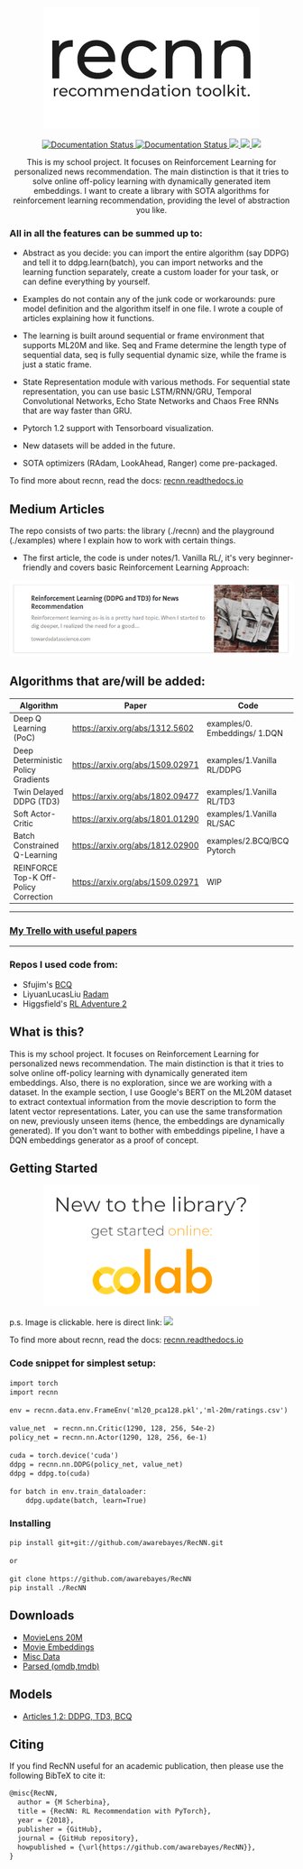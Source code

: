 <p align="center"> 
<img src="./res/logo big.png">
</p>
<p align="center"> 

<a href='https://recnn.readthedocs.io/en/latest/?badge=latest'>
    <img src='https://readthedocs.org/projects/recnn/badge/?version=latest' alt='Documentation Status' />
</a>

<a href='https://circleci.com/gh/awarebayes/RecNN'>
    <img src='https://circleci.com/gh/awarebayes/RecNN.svg?style=svg' alt='Documentation Status' />
</a>

<a href="https://codeclimate.com/github/awarebayes/RecNN/maintainability">
    <img src="https://api.codeclimate.com/v1/badges/d3a06ffe45906969239d/maintainability" />
</a>

<a href="https://github.com/awarebayes/RecNN">
    <img src="https://img.shields.io/github/stars/awarebayes/RecNN?style=social" />
</a>

<a href="https://colab.research.google.com/github/awarebayes/RecNN/">
    <img src="https://colab.research.google.com/assets/colab-badge.svg" />
</a>

</p>
<p align="center"> 
This is my school project. It focuses on Reinforcement Learning for personalized news recommendation. The main distinction is that it tries to solve online off-policy learning with dynamically generated item embeddings. I want to create a library with SOTA algorithms for reinforcement learning recommendation, providing the level of abstraction you like.
</p>



### All in all the features can be summed up to:

- Abstract as you decide: you can import the entire algorithm (say DDPG) and tell it to ddpg.learn(batch), you can import networks and the learning function separately, create a custom loader for your task, or can define everything by yourself.

- Examples do not contain any of the junk code or workarounds: pure model definition and the algorithm itself in one file. I wrote a couple of articles explaining how it functions.

- The learning is built around sequential or frame environment that supports ML20M and like. Seq and Frame determine the length type of sequential data, seq is fully sequential dynamic size, while the frame is just a static frame.

- State Representation module with various methods. For sequential state representation, you can use basic LSTM/RNN/GRU, 
Temporal Convolutional Networks, Echo State Networks and Chaos Free RNNs that are way faster than GRU.

- Pytorch 1.2 support with Tensorboard visualization.

- New datasets will be added in the future.

- SOTA optimizers (RAdam, LookAhead, Ranger) come pre-packaged.

To find more about recnn, read the docs: <a href="https://readthedocs.org/projects/recnn/">recnn.readthedocs.io</a> 

## Medium Articles

The repo consists of two parts: the library (./recnn) and the playground (./examples)  where I explain how to work with certain things. 

- The first article, the code is under notes/1. Vanilla RL/, it's very beginner-friendly and covers basic Reinforcement Learning Approach:

<p align="center"> 
   <a href="https://towardsdatascience.com/reinforcement-learning-ddpg-and-td3-for-news-recommendation-d3cddec26011">
        <img src="./res/Article.png">
    </a>
</p>


## Algorithms that are/will be added:

<p align="center"> 
    
| Algorithm                             | Paper                            | Code                       |
|---------------------------------------|----------------------------------|----------------------------|
| Deep Q Learning (PoC)                 | https://arxiv.org/abs/1312.5602  | examples/0. Embeddings/ 1.DQN                  |
| Deep Deterministic Policy Gradients   | https://arxiv.org/abs/1509.02971 | examples/1.Vanilla RL/DDPG |
| Twin Delayed DDPG (TD3)               | https://arxiv.org/abs/1802.09477 | examples/1.Vanilla RL/TD3  |
| Soft Actor-Critic                     | https://arxiv.org/abs/1801.01290 |examples/1.Vanilla RL/SAC         |
| Batch Constrained Q-Learning          | https://arxiv.org/abs/1812.02900 | examples/2.BCQ/BCQ Pytorch |
| REINFORCE Top-K Off-Policy Correction | https://arxiv.org/abs/1509.02971 | WIP                        |

</p>

***
### [My Trello with useful papers](https://trello.com/b/wnor4IZf/recnn)
*** 
### Repos I used code from:

- Sfujim's [BCQ](https://github.com/sfujim/BCQ)
- LiyuanLucasLiu [Radam](https://github.com/LiyuanLucasLiu/RAdam)
- Higgsfield's [RL Adventure 2](https://github.com/higgsfield/RL-Adventure-2)

## What is this?

This is my school project. It focuses on Reinforcement Learning for personalized news recommendation. The main distinction is that it tries to solve online off-policy learning with dynamically generated item embeddings. Also, there is no exploration, since we are working with a dataset. In the example section, I use Google's BERT on the ML20M dataset to extract contextual information from the movie description to form the latent vector representations. Later, you can use the same transformation on new, previously unseen items (hence, the embeddings are dynamically generated). If you don't want to bother with embeddings pipeline, I have a DQN embeddings generator as a proof of concept.

## Getting Started

<p align="center"> 
<a href="https://colab.research.google.com/drive/1xWX4JQvlcx3mizwL4gB0THEyxw6LsXTL"><img src="./res/get_started.png"></a>
</p>


p.s. Image is clickable. here is direct link:
<a href="https://colab.research.google.com/drive/1qGjgLYuTpJTiW_P1pbs0zEgRa9BhZckw">
    <img src="https://colab.research.google.com/assets/colab-badge.svg" />
</a>

To find more about recnn, read the docs: <a href="">recnn.readthedocs.io</a> 

### Code snippet for simplest setup:

```
import torch
import recnn

env = recnn.data.env.FrameEnv('ml20_pca128.pkl','ml-20m/ratings.csv')

value_net  = recnn.nn.Critic(1290, 128, 256, 54e-2)
policy_net = recnn.nn.Actor(1290, 128, 256, 6e-1)

cuda = torch.device('cuda')
ddpg = recnn.nn.DDPG(policy_net, value_net)
ddpg = ddpg.to(cuda)

for batch in env.train_dataloader:
    ddpg.update(batch, learn=True)
```

### Installing

```
pip install git+git://github.com/awarebayes/RecNN.git

or

git clone https://github.com/awarebayes/RecNN
pip install ./RecNN
```

## Downloads
- [MovieLens 20M](https://grouplens.org/datasets/movielens/20m/)
- [Movie Embeddings](https://drive.google.com/open?id=1EQ_zXBR3DKpmJR3jBgLvt-xoOvArGMsL)
- [Misc Data](https://drive.google.com/open?id=1TclEmCnZN_Xkl3TfUXL5ivPYmLnIjQSu)
- [Parsed (omdb,tmdb)](https://drive.google.com/open?id=1t0LNCbqLjiLkAMFwtP8OIYU-zPUCNAjK)

## Models

- [Articles 1,2: DDPG, TD3, BCQ](https://drive.google.com/open?id=1a15mvtXZwOOSj9aQJNCxNlPMYREYYDxg)


## Citing
If you find RecNN useful for an academic publication, then please use the following BibTeX to cite it:

```
@misc{RecNN,
  author = {M Scherbina},
  title = {RecNN: RL Recommendation with PyTorch},
  year = {2018},
  publisher = {GitHub},
  journal = {GitHub repository},
  howpublished = {\url{https://github.com/awarebayes/RecNN}},
}
```

